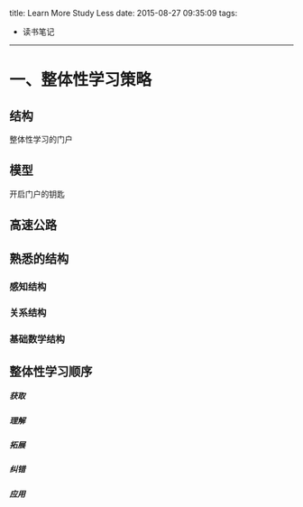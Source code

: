 title: Learn More Study Less
date: 2015-08-27 09:35:09
tags:
- 读书笔记
---

一、整体性学习策略
===============
## 结构
整体性学习的门户
## 模型
开启门户的钥匙
## 高速公路
## 熟悉的结构
### 感知结构
### 关系结构
### 基础数学结构
## 整体性学习顺序
##### 获取
##### 理解
##### 拓展
##### 纠错
##### 应用